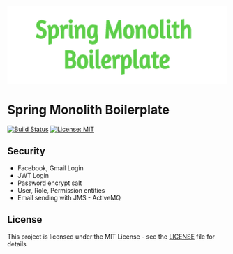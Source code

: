 <p align="center">
    <img src="./spring-monolith-boilerplate.png" height="180">
</p>

# Spring Monolith Boilerplate

[![Build Status](https://travis-ci.com/ugurcanlacin/spring-monolith-boilerplate.svg?token=RHMpRiDixWANns41hS9d&branch=master)](https://travis-ci.com/ugurcanlacin/spring-monolith-boilerplate)
[![License: MIT](https://img.shields.io/badge/License-MIT-yellow.svg)](https://opensource.org/licenses/MIT)

## Security
- Facebook, Gmail Login
- JWT Login
- Password encrypt salt
- User, Role, Permission entities
- Email sending with JMS - ActiveMQ

## License

This project is licensed under the MIT License - see the [LICENSE](LICENSE) file for details
